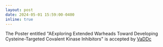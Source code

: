 ```yaml
---
layout: post
date: 2024-05-01 15:59:00-0400
inline: true
---
```


The Poster entitled "AExploring Extended Warheads Toward Developing Cysteine-Targeted Covalent Kinase Inhibitors" is accepted
 by [VaDDc](https://vaddc.org/)
